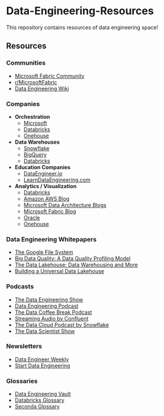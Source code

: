 # Data-Engineering-Resources

This repository contains resources of data engineering space!

## Resources

### Communities
- [Microsoft Fabric Community](https://community.fabric.microsoft.com)
- [r/MicrosoftFabric](https://www.reddit.com/r/MicrosoftFabric/?rdt=55105)
- [Data Engineering Wiki](https://dataengineering.wiki/Guides/Getting+Started+With+Data+Engineering)

### Companies

- **Orchestration**
   - [Microsoft](https://www.microsoft.com/de-de)
  - [Databricks](https://example.com)
  - [Onehouse](https://example.com)
- **Data Warehouses**
  - [Snowflake](https://www.snowflake.com/)
  - [BigQuery](https://cloud.google.com/bigquery)
  - [Databricks](https://www.databricks.com/)
- **Education Companies**
  - [DataEngineer.io](https://www.dataengineer.io/)
  - [LearnDataEngineering.com](https://www.learndataengineering.com/)
- **Analytics / Visualization**
  - [Databricks](https://example.com)
  - [Amazon AWS Blog](https://example.com)
  - [Microsoft Data Architecture Blogs](https://example.com)
  - [Microsoft Fabric Blog](https://example.com)
  - [Oracle](https://example.com)
  - [Onehouse](https://example.com)
    
### Data Engineering Whitepapers
- [The Google File System](https://research.google/pubs/archive/51/)
- [Big Data Quality: A Data Quality Profiling Model](https://www.mdpi.com/2504-2289/5/1/1)
- [The Data Lakehouse: Data Warehousing and More](https://www.databricks.com/data-lakehouse)
- [Building a Universal Data Lakehouse](https://www.databricks.com/blog/2020/01/30/what-is-a-data-lakehouse.html)

###  Podcasts
- [The Data Engineering Show](https://dataengineeringpodcast.com/)
- [Data Engineering Podcast](https://www.datastackshow.com/)
- [The Data Coffee Break Podcast](https://datacoffeebreak.com/)
- [Streaming Audio by Confluent](https://developer.confluent.io/podcast/)
- [The Data Cloud Podcast by Snowflake](https://www.snowflake.com/data-cloud-podcast/)
- [The Data Scientist Show](https://www.youtube.com/c/TheDataScientistShow)

### Newsletters
- [Data Engineer Weekly](https://www.dataengineeringweekly.com/)
- [Start Data Engineering](https://startdataengineering.substack.com/)


### Glossaries
- [Data Engineering Vault](https://github.com/SeattleDataGuy/Data-Engineering-Wiki)
- [Databricks Glossary](https://www.databricks.com/glossary)
- [Seconda Glossary](https://www.seconda.io/glossary)




